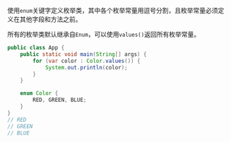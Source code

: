 使用`enum`关键字定义枚举类，其中各个枚举常量用逗号分割，且枚举常量必须定义在其他字段和方法之前。

所有的枚举类默认继承自`Enum`，可以使用`values()`返回所有枚举常量。

```java
public class App {
    public static void main(String[] args) {
        for (var color : Color.values()) {
            System.out.println(color);
        }
    }

    enum Color {
        RED, GREEN, BLUE;
    }
}
// RED
// GREEN
// BLUE
```

